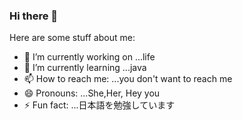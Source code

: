### Hi there 👋



Here are some stuff about me:

- 🔭 I’m currently working on ...life
- 🌱 I’m currently learning ...java
- 📫 How to reach me: ...you don't want to reach me
- 😄 Pronouns: ...She,Her, Hey you
- ⚡ Fun fact: ...日本語を勉強しています

